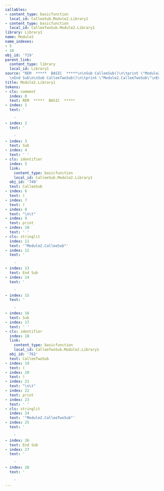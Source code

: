 ```yaml
---
callables:
- content_type: basicfunction
  local_id: CalleeSub.Module2.Library1
- content_type: basicfunction
  local_id: CalleeTwoSub.Module2.Library1
library: Library1
name: Module2
name_indexes:
- 5
- 18
obj_id: '719'
parent_link:
  content_type: library
  local_id: Library1
source: "REM  *****  BASIC  *****\n\nSub CalleeSub()\n\tprint \"Module2.CalleeSub\"\
  \nEnd Sub\n\nSub CalleeTwoSub()\n\tprint \"Module2.CalleeTwoSub\"\nEnd Sub\n\n"
title: Module2.Library1
tokens:
- cls: comment
  index: 0
  text: REM  *****  BASIC  *****
- index: 1
  text: '

    '
- index: 2
  text: '

    '
- index: 3
  text: Sub
- index: 4
  text: ' '
- cls: identifier
  index: 5
  link:
    content_type: basicfunction
    local_id: CalleeSub.Module2.Library1
  obj_id: '749'
  text: CalleeSub
- index: 6
  text: (
- index: 7
  text: )
- index: 8
  text: "\n\t"
- index: 9
  text: print
- index: 10
  text: ' '
- cls: stringlit
  index: 11
  text: '"Module2.CalleeSub"'
- index: 12
  text: '

    '
- index: 13
  text: End Sub
- index: 14
  text: '

    '
- index: 15
  text: '

    '
- index: 16
  text: Sub
- index: 17
  text: ' '
- cls: identifier
  index: 18
  link:
    content_type: basicfunction
    local_id: CalleeTwoSub.Module2.Library1
  obj_id: '762'
  text: CalleeTwoSub
- index: 19
  text: (
- index: 20
  text: )
- index: 21
  text: "\n\t"
- index: 22
  text: print
- index: 23
  text: ' '
- cls: stringlit
  index: 24
  text: '"Module2.CalleeTwoSub"'
- index: 25
  text: '

    '
- index: 26
  text: End Sub
- index: 27
  text: '

    '
- index: 28
  text: '

    '
---
```

